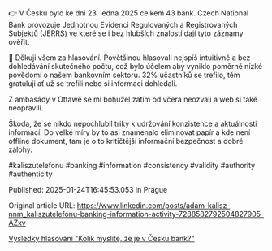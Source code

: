 👉 V Česku bylo ke dni 23. ledna 2025 celkem 43 bank. Czech National Bank provozuje Jednotnou Evidenci Regulovaných a Registrovaných Subjektů (JERRS) ve které se i bez hlubších znalostí dají tyto záznamy ověřit.


🙏 Děkuji všem za hlasování. Povětšinou hlasovali nejspíš intuitivně a bez dohledávání skutečného počtu, což bylo účelem aby vyniklo poměrně nízké povědomí o našem bankovním sektoru. 32% účastníků se trefilo, těm gratuluji ať už se trefili nebo si informaci dohledali.


Z ambasády v Ottawě se mi bohužel zatím od včera neozvali a web si také neopravili.


Škoda, že se nikdo nepochlubil triky k udržování konzistence a aktuálnosti informací. Do velké míry by to asi znamenalo eliminovat papír a kde není offline dokument, tam je o to kritičtější informační bezpečnost a dobré zálohy.


#kaliszutelefonu #banking #information #consistency #validity #authority #authenticity


Published: 2025-01-24T16:45:53.053 in Prague

Original article URL: https://www.linkedin.com/posts/adam-kalisz-nnm_kaliszutelefonu-banking-information-activity-7288582792504827905-AZxv

[Výsledky hlasování "Kolik myslíte, že je v Česku bank?"](./media/poll-bank-czechia.png)